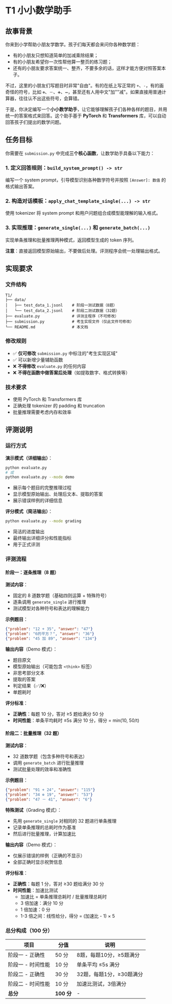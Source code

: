 # T1 小小数学助手

## 故事背景

你来到小学帮助小朋友学数学。孩子们每天都会来问你各种数学题：  
- 有的小朋友只想知道简单的加减乘除结果；  
- 有的小朋友希望你一次性帮他算一整页的练习题；  
- 还有的小朋友要求答案统一、整齐，不要多余的话，这样才能方便对照答案本子。  

不过，这里的小朋友们写题目时非常"自由"。有的在纸上写正常的 `+`、`-`，有的画奇怪的符号，比如 `⊕`、`－`、`➕`、`➖`，甚至还有人用中文"加""减"。如果直接用普通计算器，往往认不出这些符号，会算错。  

于是，你决定编写一个**小小数学助手**，让它能够理解孩子们各种各样的题目，并用统一的答案格式来回答。这个助手基于 **PyTorch** 和 **Transformers** 库，可以自动回答孩子们提出的数学问题。  


## 任务目标

你需要在 `submission.py` 中完成**三个核心函数**，让数学助手具备以下能力：

### 1. 定义回答规则：`build_system_prompt() -> str`

编写一个 system prompt，引导模型识别各种数学符号并按照 `[Answer]: 数值` 的格式输出答案。

### 2. 构造对话模板：`apply_chat_template_single(...) -> str`

使用 tokenizer 将 system prompt 和用户问题组合成模型能理解的输入格式。

### 3. 实现推理：`generate_single(...)` 和 `generate_batch(...)`

实现单条推理和批量推理两种模式，返回模型生成的 token 序列。

**注意**：直接返回模型原始输出，不要做后处理。评测程序会统一处理输出格式。


## 实现要求

### 文件结构

```
T1/
├── data/
│   ├── test_data_1.jsonl    # 阶段一测试数据（8题）
│   └── test_data_2.jsonl    # 阶段二测试数据（32题）
├── evaluate.py              # 评测主程序（不可修改）
├── submission.py            # 考生实现文件（仅此文件可修改）
└── README.md                # 本文档
```

### 修改规则

- ✅ **仅可修改** `submission.py` 中标注的"考生实现区域"
- ✅ 可以新增少量辅助函数
- ❌ **不得修改** `evaluate.py` 的任何内容
- ❌ **不得在函数中做答案后处理**（如提取数字、格式转换等）

### 技术要求

- 使用 PyTorch 和 Transformers 库
- 正确处理 tokenizer 的 padding 和 truncation
- 批量推理需要考虑内存和效率

## 评测说明

### 运行方式

**演示模式（详细输出）**：
```bash
python evaluate.py
# 或
python evaluate.py --mode demo
```
- 展示每个题目的完整推理过程
- 显示模型原始输出、处理后文本、提取的答案
- 展示错误样例的详细信息

**评分模式（简洁输出）**：
```bash
python evaluate.py --mode grading
```
- 简洁的进度输出
- 最终输出详细评分和性能指标
- 用于正式评测

### 评测流程

#### 阶段一：逐条推理（8 题）

**测试内容**：
- 固定的 8 道数学题（基础四则运算 + 特殊符号）
- 逐条调用 `generate_single` 进行推理
- 测试模型对各种符号和表达的理解能力

**示例题目**：
```json
{"problem": "12 + 35", "answer": "47"}
{"problem": "6的平方？", "answer": "36"}
{"problem": "45 加 89", "answer": "134"}
```

**输出内容**（Demo 模式）：
- 题目原文
- 模型原始输出（可能包含 `<think>` 标签）
- 非思考部分文本
- 提取的答案
- 判定结果（✅/❌）
- 单题耗时

**评分标准**：
- **正确性**：每题 10 分，答对 ≥5 题给满分 50 分
- **时间性能**：单条平均耗时 ≤5s 满分 10 分，得分 = min(10, 50/t)

#### 阶段二：批量推理（32 题）

**测试内容**：
- 32 道数学题（包含多种符号和表达）
- 调用 `generate_batch` 进行批量推理
- 测试批量处理的效率和准确性

**示例题目**：
```json
{"problem": "91 + 24", "answer": "115"}
{"problem": "34 ⊕ 19", "answer": "53"}
{"problem": "47 － 41", "answer": "6"}
```

**特殊测试**（Grading 模式）：
- 先用 `generate_single` 对相同的 32 题进行单条推理
- 记录单条推理的总耗时作为基准
- 然后进行批量推理，计算加速比

**输出内容**（Demo 模式）：
- 仅展示错误的样例（正确的不显示）
- 全部正确时显示祝贺信息

**评分标准**：
- **正确性**：每题 1 分，答对 ≥30 题给满分 30 分
- **时间性能**：加速比测试
  - 加速比 = 单条推理总耗时 / 批量推理总耗时
  - 3 倍加速：满分 10 分
  - 1 倍加速：0 分
  - 1-3 倍之间：线性给分，得分 = (加速比 - 1) × 5

### 总分构成（100 分）

| 项目 | 分值 | 说明 |
|------|------|------|
| 阶段一 - 正确性 | 50 分 | 8题，每题10分，≥5题满分 |
| 阶段一 - 时间性能 | 10 分 | 单条平均 ≤5s 满分 |
| 阶段二 - 正确性 | 30 分 | 32题，每题1分，≥30题满分 |
| 阶段二 - 时间性能 | 10 分 | 加速比测试，3倍满分 |
| **总分** | **100 分** | - |